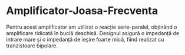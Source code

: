 # Amplificator-Joasa-Frecventa
Pentru acest amplificator am utilizat o reacție serie-paralel, obținând o amplificare  ridicată în buclă deschisă. Designul asigură o impedanță de intrare mare și o impedanță de ieșire  foarte mică, fiind realizat cu tranzistoare bipolare.
